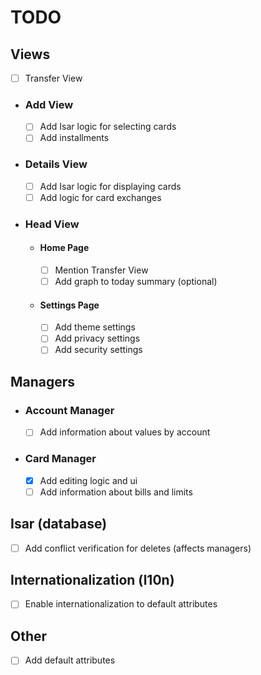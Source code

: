 # TODO

## Views
- [ ] Transfer View

- ### Add View
    - [ ] Add Isar logic for selecting cards
    - [ ] Add installments

- ### Details View
    - [ ] Add Isar logic for displaying cards
    - [ ] Add logic for card exchanges

- ### Head View

    - #### Home Page
        - [ ] Mention Transfer View
        - [ ] Add graph to today summary (optional)

    - #### Settings Page
        - [ ] Add theme settings
        - [ ] Add privacy settings
        - [ ] Add security settings

## Managers

- ### Account Manager
    - [ ] Add information about values by account

- ### Card Manager
    - [x] Add editing logic and ui
    - [ ] Add information about bills and limits

## Isar (database)
- [ ] Add conflict verification for deletes (affects managers)

## Internationalization (l10n)
- [ ] Enable internationalization to default attributes

## Other
- [ ] Add default attributes
